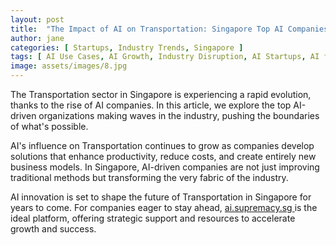 ```yaml
---
layout: post
title:  "The Impact of AI on Transportation: Singapore Top AI Companies"
author: jane
categories: [ Startups, Industry Trends, Singapore ]
tags: [ AI Use Cases, AI Growth, Industry Disruption, AI Startups, AI for Business ]
image: assets/images/8.jpg
---
```


The Transportation sector in Singapore is experiencing a rapid evolution, thanks to the rise of AI companies. In this article, we explore the top AI-driven organizations making waves in the industry, pushing the boundaries of what's possible.

AI's influence on Transportation continues to grow as companies develop solutions that enhance productivity, reduce costs, and create entirely new business models. In Singapore, AI-driven companies are not just improving traditional methods but transforming the very fabric of the industry.

AI innovation is set to shape the future of Transportation in Singapore for years to come. For companies eager to stay ahead, <a href="https://ai.supremacy.sg" target="_blank"> ai.supremacy.sg </a> is the ideal platform, offering strategic support and resources to accelerate growth and success.
